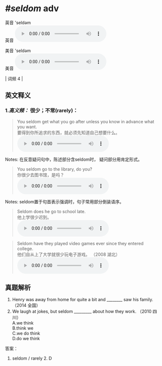 # ***\#seldom*** adv
英音 'seldəm  
英音
<audio src="./media/seldom-B.aac" controls="controls"></audio>

美音 'seldəm  
美音
<audio src="./media/seldom.aac" controls="controls"></audio>



| 词频 4 |  

英文释义
---
### 1.*高义频：* **很少；不常(rarely)：**  

 > You seldom get what you go after unless you know in advance what you want.   
 > 要得到你所追求的东西，就必须先知道自己想要什么。    
<audio src="./media/seldom-1.aac" controls="controls"></audio>

Notes: 在反意疑问句中，陈述部分含seldom时， 疑问部分用肯定形式。  
 > You seldom go to the library, do you?   
 > 你很少去图书馆，是吗？    
<audio src="./media/seldom-2.aac" controls="controls"></audio>

Notes: seldom置于句首表示强调时，句子常用部分倒装语序。  
 > Seldom does he go to school late.   
 > 他上学很少迟到。    
<audio src="./media/seldom-3.aac" controls="controls"></audio>

 > Seldom have they played video games ever since they entered college.    
 > 他们自从上了大学就很少玩电子游戏。  （2008 湖北）  
<audio src="./media/P384 seldom1.aac" controls="controls"></audio>


真题解析
---
1. Henry was away from home for quite a bit and ________ saw his family.  （2014 全国）  
2. We laugh at jokes, but seldom _________ about how they work.   （2010 四川）  
A.we think  
B.think we  
C.we do think  
D.do we think  

答案：
1. seldom / rarely  2. D  

